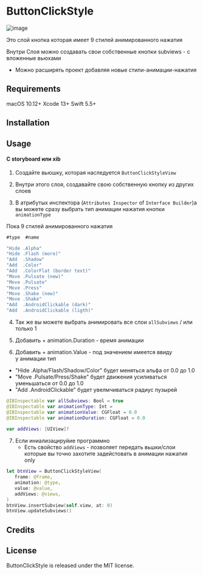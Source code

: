 # ButtonClickStyle

![image](https://github.com/mrustaa/GifPresentations/blob/master/ButtonClickStyle/all_ipad_random.gif)

Это слой кнопка
 которая имеет 9 стилей анимированного нажатия 

Внутри Слоя 
 можно создавать свои собственные кнопки 
  subviews - с вложенные вьюхами 

+ Можно расширять проект
 добавляя новые стили-анимации-нажатия

## Requirements

macOS 10.12+
Xcode 13+
Swift 5.5+

## Installation


## Usage

#### С storyboard или xib

1) Создайте вьюшку, которая наследуется `ButtonClickStyleView`

<!--You can now style your button (Теперь вы можете стилизовать свою кнопку )-->
2) Внутри этого слоя, создавайте свою собственную кнопку из других слоев 

3) В атрибутых инспектора (`Attributes Inspector` of `Interface Builder`)а
  вы можете сразу выбрать тип анимации нажатия кнопки  `animationType` 
 
  Пока  9 стилей анимированного нажатия 
```swift
#type  #name

"Hide .Alpha"
"Hide .Flash (more)"
"Add  .Shadow"
"Add  .Color"
"Add  .ColorFlat (border text)" 
"Move .Pulsate (new)"
"Move .Pulsate"
"Move .Press"
"Move .Shake (new)"
"Move .Shake"
"Add  .AndroidClickable (dark)"
"Add  .AndroidClickable (ligth)"
```

4) Так же вы можете выбрать   анимировать все слои  `allSubviews`  / или только 1 


5) Добавить + animation.Duration - время анимации

6) Добавить + animation.Value    - под значением имеется ввиду  
   у анимации тип   
 - "Hide .Alpha/Flash/Shadow/Color"    будет меняться альфа от 0.0 до 1.0
 - "Move .Pulsate/Press/Shake"         будет движения усиливаться уменьшаться от 0.0 до 1.0
 - "Add  .AndroidClickable"            будет увелмчиваться радиус пузырей


```swift
@IBInspectable var allSubviews: Bool = true
@IBInspectable var animationType: Int = 
@IBInspectable var animationValue: CGFloat = 0.0
@IBInspectable var animationDuration: CGFloat = 0.0
  
var addViews: [UIView]?

```
7) Если иниализацируйие программно 
    - Есть свойство  `addViews` - позволяет передать вьшки/слои 
      которые вы точно захотите задейстовать в анимации нажатия  only


```swift
let btnView = ButtonClickStyleView(
   frame: @frame,
   animation: @type,
   value: @value,
   addViews: @views,
)
btnView.insertSubview(self.view, at: 0)
btnView.updateSubviews()

```

 

## Credits


## License

ButtonClickStyle is released under the MIT license.

